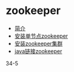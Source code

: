 
# zookeeper

* [简介](doc/introduce.md)
* [安装单节点zookeeper](doc/install_single.md)
* [安装zookeeper集群](doc/install_cluster.md)
* [java链接zookeeper](doc/zookeeper_client.md)



34-5